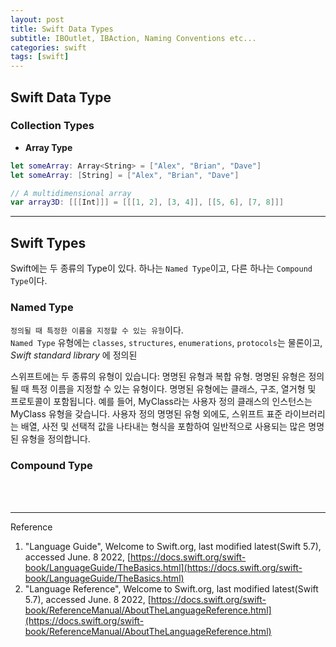 ```yaml
---
layout: post
title: Swift Data Types
subtitle: IBOutlet, IBAction, Naming Conventions etc...
categories: swift
tags: [swift]
---
```


## Swift Data Type
### 

### Collection Types

* __Array Type__
```swift
let someArray: Array<String> = ["Alex", "Brian", "Dave"]
let someArray: [String] = ["Alex", "Brian", "Dave"]

// A multidimensional array
var array3D: [[[Int]]] = [[[1, 2], [3, 4]], [[5, 6], [7, 8]]]
```


---

## Swift Types
Swift에는 두 종류의 Type이 있다. 하나는 `Named Type`이고, 다른 하나는 `Compound Type`이다.

### Named Type

`정의될 때 특정한 이름을 지정할 수 있는 유형`이다.  
`Named Type` 유형에는 `classes`, `structures`, `enumerations`, `protocols`는 물론이고, _Swift standard library_ 에 정의된


스위프트에는 두 종류의 유형이 있습니다: 명명된 유형과 복합 유형. 명명된 유형은 정의될 때 특정 이름을 지정할 수 있는 유형이다. 명명된 유형에는 클래스, 구조, 열거형 및 프로토콜이 포함됩니다. 예를 들어, MyClass라는 사용자 정의 클래스의 인스턴스는 MyClass 유형을 갖습니다. 사용자 정의 명명된 유형 외에도, 스위프트 표준 라이브러리는 배열, 사전 및 선택적 값을 나타내는 형식을 포함하여 일반적으로 사용되는 많은 명명된 유형을 정의합니다.
### Compound Type



<br><br>

---
Reference

1. "Language Guide", Welcome to Swift.org, last modified latest(Swift 5.7), accessed June. 8 2022, [https://docs.swift.org/swift-book/LanguageGuide/TheBasics.html](https://docs.swift.org/swift-book/LanguageGuide/TheBasics.html)
2. "Language Reference", Welcome to Swift.org, last modified latest(Swift 5.7), accessed June. 8 2022, [https://docs.swift.org/swift-book/ReferenceManual/AboutTheLanguageReference.html](https://docs.swift.org/swift-book/ReferenceManual/AboutTheLanguageReference.html)